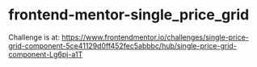 # frontend-mentor-single_price_grid
Challenge is at: https://www.frontendmentor.io/challenges/single-price-grid-component-5ce41129d0ff452fec5abbbc/hub/single-price-grid-component-Lg6pj-a1T
